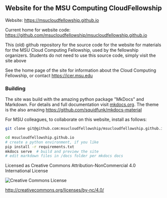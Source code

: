 ## Website for the MSU Computing CloudFellowship

Website: https://msucloudfellowship.github.io

Current home for website code:  https://github.com/msucloudfellowship/msucloudfellowship.github.io

This (old) github repository for the source code for the website for materials for the MSU Cloud Computing Fellowship, used by the fellowship organizers.   Students do not need to use this source code, simply visit the site above

See the home page of the site for information about the Cloud Computing Fellowship, or contact https://icer.msu.edu
 

### Building

The site was build with the amazing python package "MkDocs" and Markdown.   For details and full documentation visit [mkdocs.org](https://www.mkdocs.org).  The theme is the also amazing https://github.com/squidfunk/mkdocs-material

For MSU colleagues, to collaborate on this website, install as follows: 

```sh
git clone git@github.com:msucloudfellowship/msucloudfellowship.github.io.git

cd msucloudfellowship.github.io
# create a python environment, if you like
pip install -r requirements.txt
mkdocs serve  # build and preview the site
# edit markdown files in /docs folder per mkdocs docs

```


Licensed as Creative Commons Attribution-NonCommercial 4.0 International License

![Creative Commons License](https://i.creativecommons.org/l/by-nc/4.0/88x31.png)

http://creativecommons.org/licenses/by-nc/4.0/
